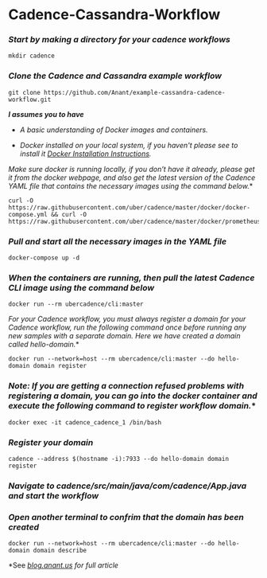 # Cadence-Cassandra-Workflow

### **_Start by making a directory for your cadence workflows_** 
```
mkdir cadence
```

### **_Clone the Cadence and Cassandra example workflow_** 
```
git clone https://github.com/Anant/example-cassandra-cadence-workflow.git
```

***I assumes you to have***
* *A basic understanding of Docker images and containers.*

* *Docker installed on your local system, if you haven't please see to install it [Docker Installation Instructions](https://docs.docker.com/engine/installation/).*

*Make sure docker is running locally, if you don’t have it already, please get it from the docker webpage, and also get the latest version of the Cadence YAML file that contains the necessary images using the command below.** 

```
curl -O https://raw.githubusercontent.com/uber/cadence/master/docker/docker-compose.yml && curl -O https://raw.githubusercontent.com/uber/cadence/master/docker/prometheus_config.yml
```
### **_Pull and start all the necessary images in the YAML file_**
```
docker-compose up -d
```
### **_When the containers are running, then pull the latest Cadence CLI image using the command below_**
```
docker run --rm ubercadence/cli:master
```

*For your Cadence workflow, you must always register a domain for your Cadence workflow, run the following command once before running any new samples with a separate domain. Here we have created a domain called hello-domain.**

```
docker run --network=host --rm ubercadence/cli:master --do hello-domain domain register
```

### *_Note: If you are getting a connection refused problems with registering a domain, you can go into the docker container and execute the following command to register workflow domain._**
```
docker exec -it cadence_cadence_1 /bin/bash
```

### **_Register your domain_**
```
cadence --address $(hostname -i):7933 --do hello-domain domain register
```

### **_Navigate to cadence/src/main/java/com/cadence/App.java and start the workflow_**

### **_Open another terminal to confrim that the domain has been created_**
```
docker run --network=host --rm ubercadence/cli:master --do hello-domain domain describe
```

*See *[blog.anant.us](https://blog.anant.us/using-cadence-and-cassandra-for-workflow-orchestration/) for full article*
